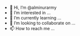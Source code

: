 - 👋 Hi, I’m @alminurarmy
- 👀 I’m interested in ...
- 🌱 I’m currently learning ...
- 💞️ I’m looking to collaborate on ...
- 📫 How to reach me ...

<!---
alminurarmy/alminurarmy is a ✨ special ✨ repository because its `README.md` (this file) appears on your GitHub profile.
You can click the Preview link to take a look at your changes.
--->
